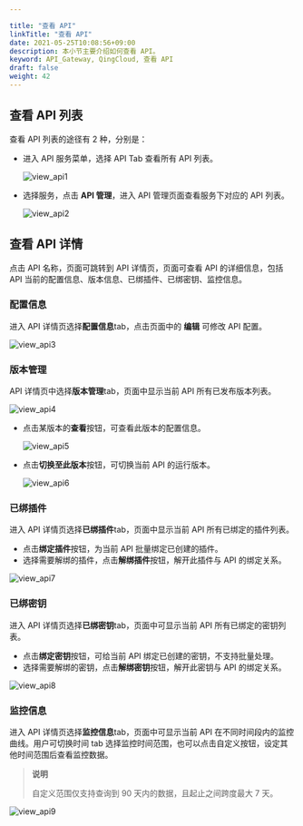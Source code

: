 ```yaml
---

title: "查看 API"
linkTitle: "查看 API"
date: 2021-05-25T10:08:56+09:00
description: 本小节主要介绍如何查看 API。 
keyword: API_Gateway, QingCloud, 查看 API
draft: false
weight: 42
---
```


## 查看 API 列表

查看 API 列表的途径有 2 种，分别是：

- 进入 API 服务菜单，选择 API Tab 查看所有 API 列表。

  ![view_api1](../_images/view_api1.png)

- 选择服务，点击 **API 管理**，进入 API 管理页面查看服务下对应的 API 列表。

  ![view_api2](../_images/view_api2.png)

## 查看 API 详情

点击 API 名称，页面可跳转到 API 详情页，页面可查看 API 的详细信息，包括 API 当前的配置信息、版本信息、已绑插件、已绑密钥、监控信息。

### 配置信息

进入 API 详情页选择**配置信息**tab，点击页面中的 **编辑** 可修改 API 配置。

![view_api3](../_images/view_api3.png)

### 版本管理

API 详情页中选择**版本管理**tab，页面中显示当前 API 所有已发布版本列表。

![view_api4](../_images/view_api4.png)

- 点击某版本的**查看**按钮，可查看此版本的配置信息。

  ![view_api5](../_images/view_api5.png)

- 点击**切换至此版本**按钮，可切换当前 API 的运行版本。

  ![view_api6](../_images/view_api6.png)

### 已绑插件

进入 API 详情页选择**已绑插件**tab，页面中显示当前 API 所有已绑定的插件列表。

- 点击**绑定插件**按钮，为当前 API 批量绑定已创建的插件。
- 选择需要解绑的插件，点击**解绑插件**按钮，解开此插件与 API 的绑定关系。

![view_api7](../_images/view_api7.png)

### 已绑密钥

进入 API 详情页选择**已绑密钥**tab，页面中可显示当前 API 所有已绑定的密钥列表。

- 点击**绑定密钥**按钮，可给当前 API 绑定已创建的密钥，不支持批量处理。
- 选择需要解绑的密钥，点击**解绑密钥**按钮，解开此密钥与 API 的绑定关系。

![view_api8](../_images/view_api8.png)

### 监控信息

进入 API 详情页选择**监控信息**tab，页面中可显示当前 API 在不同时间段内的监控曲线。用户可切换时间 tab 选择监控时间范围，也可以点击自定义按钮，设定其他时间范围后查看监控数据。

> **说明**
>
> 自定义范围仅支持查询到 90 天内的数据，且起止之间跨度最大 7 天。

![view_api9](../_images/view_api9.png)

